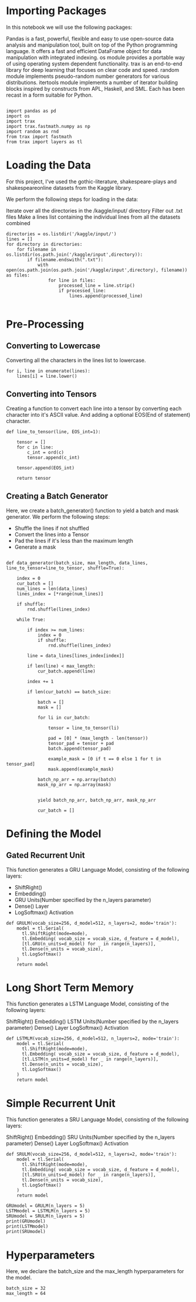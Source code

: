 
# Importing Packages

In this notebook we will use the following packages:

Pandas is a fast, powerful, flexible and easy to use open-source data analysis and manipulation tool, built on top of the Python programming language. It offers a fast and efficient DataFrame object for data manipulation with integrated indexing.
os module provides a portable way of using operating system dependent functionality.
trax is an end-to-end library for deep learning that focuses on clear code and speed.
random module implements pseudo-random number generators for various distributions.
itertools module implements a number of iterator building blocks inspired by constructs from APL, Haskell, and SML. Each has been recast in a form suitable for Python.

```

import pandas as pd 
import os
import trax
import trax.fastmath.numpy as np
import random as rnd
from trax import fastmath
from trax import layers as tl
```


# Loading the Data

For this project, I've used the gothic-literature, shakespeare-plays and shakespeareonline datasets from the Kaggle library.

We perform the following steps for loading in the data:

Iterate over all the directories in the /kaggle/input/ directory
Filter out .txt files
Make a lines list containing the individual lines from all the datasets combined

```
directories = os.listdir('/kaggle/input/')
lines = []
for directory in directories:
    for filename in os.listdir(os.path.join('/kaggle/input',directory)):
        if filename.endswith(".txt"):
            with open(os.path.join(os.path.join('/kaggle/input',directory), filename)) as files:
                for line in files: 
                    processed_line = line.strip()
                    if processed_line:
                        lines.append(processed_line)
                       
```

# Pre-Processing

## Converting to Lowercase

Converting all the characters in the lines list to lowercase.

```
for i, line in enumerate(lines):
    lines[i] = line.lower()
```

## Converting into Tensors

Creating a function to convert each line into a tensor by converting each character into it's ASCII value. And adding a optional EOS(End of statement) character.

```
def line_to_tensor(line, EOS_int=1):
    
    tensor = []
    for c in line:
        c_int = ord(c)
        tensor.append(c_int)
    
    tensor.append(EOS_int)

    return tensor
```

## Creating a Batch Generator

Here, we create a batch_generator() function to yield a batch and mask generator. We perform the following steps:

* Shuffle the lines if not shuffled
* Convert the lines into a Tensor
* Pad the lines if it's less than the maximum length
* Generate a mask

```

def data_generator(batch_size, max_length, data_lines, line_to_tensor=line_to_tensor, shuffle=True):
    
    index = 0                         
    cur_batch = []                    
    num_lines = len(data_lines)       
    lines_index = [*range(num_lines)] 

    if shuffle:
        rnd.shuffle(lines_index)
    
    while True:
        
        if index >= num_lines:
            index = 0
            if shuffle:
                rnd.shuffle(lines_index)
            
        line = data_lines[lines_index[index]] 
        
        if len(line) < max_length:
            cur_batch.append(line)
            
        index += 1
        
        if len(cur_batch) == batch_size:
            
            batch = []
            mask = []
            
            for li in cur_batch:

                tensor = line_to_tensor(li)

                pad = [0] * (max_length - len(tensor))
                tensor_pad = tensor + pad
                batch.append(tensor_pad)

                example_mask = [0 if t == 0 else 1 for t in tensor_pad]
                mask.append(example_mask)
               
            batch_np_arr = np.array(batch)
            mask_np_arr = np.array(mask)
            
            
            yield batch_np_arr, batch_np_arr, mask_np_arr
            
            cur_batch = []
```

# Defining the Model

## Gated Recurrent Unit

This function generates a GRU Language Model, consisting of the following layers:

* ShiftRight()
* Embedding()
* GRU Units(Number specified by the n_layers parameter)
* Dense() Layer
* LogSoftmax() Activation

```
def GRULM(vocab_size=256, d_model=512, n_layers=2, mode='train'):
    model = tl.Serial(
      tl.ShiftRight(mode=mode),                                 
      tl.Embedding( vocab_size = vocab_size, d_feature = d_model), 
      [tl.GRU(n_units=d_model) for _ in range(n_layers)], 
      tl.Dense(n_units = vocab_size), 
      tl.LogSoftmax() 
    )
    return model
```


# Long Short Term Memory

This function generates a LSTM Language Model, consisting of the following layers:

ShiftRight()
Embedding()
LSTM Units(Number specified by the n_layers parameter)
Dense() Layer
LogSoftmax() Activation

```
def LSTMLM(vocab_size=256, d_model=512, n_layers=2, mode='train'):
    model = tl.Serial(
      tl.ShiftRight(mode=mode),                                 
      tl.Embedding( vocab_size = vocab_size, d_feature = d_model), 
      [tl.LSTM(n_units=d_model) for _ in range(n_layers)], 
      tl.Dense(n_units = vocab_size), 
      tl.LogSoftmax() 
    )
    return model
```

# Simple Recurrent Unit

This function generates a SRU Language Model, consisting of the following layers:

ShiftRight()
Embedding()
SRU Units(Number specified by the n_layers parameter)
Dense() Layer
LogSoftmax() Activation

```
def SRULM(vocab_size=256, d_model=512, n_layers=2, mode='train'):
    model = tl.Serial(
      tl.ShiftRight(mode=mode),                                 
      tl.Embedding( vocab_size = vocab_size, d_feature = d_model), 
      [tl.SRU(n_units=d_model) for _ in range(n_layers)], 
      tl.Dense(n_units = vocab_size), 
      tl.LogSoftmax() 
    )
    return model
```

```
GRUmodel = GRULM(n_layers = 5)
LSTMmodel = LSTMLM(n_layers = 5)
SRUmodel = SRULM(n_layers = 5)
print(GRUmodel)
print(LSTMmodel)
print(SRUmodel)
```

# Hyperparameters

Here, we declare the batch_size and the max_length hyperparameters for the model.

```
batch_size = 32
max_length = 64
```
